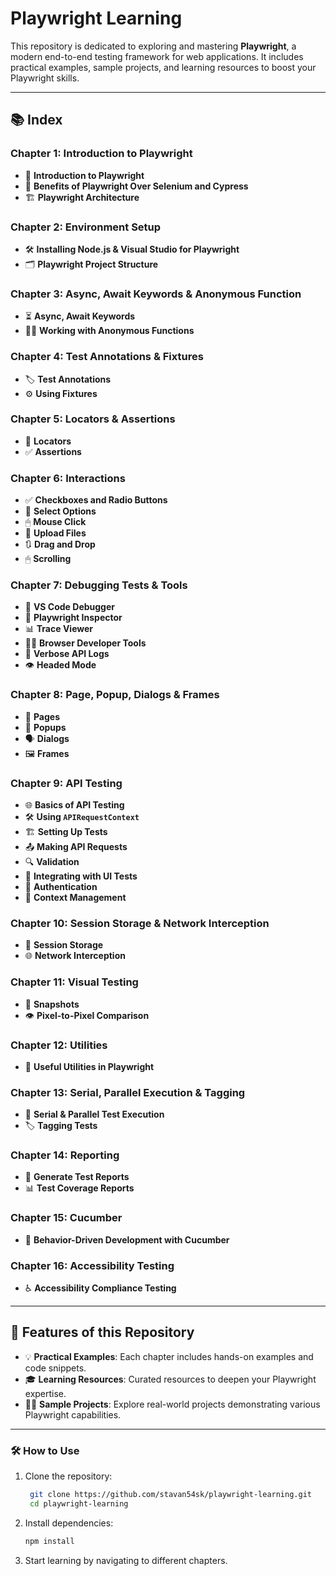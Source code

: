 # Playwright Learning

This repository is dedicated to exploring and mastering **Playwright**, a modern end-to-end testing framework for web applications. It includes practical examples, sample projects, and learning resources to boost your Playwright skills.

---

## 📚 Index

### Chapter 1: Introduction to Playwright
- 🚀 **Introduction to Playwright**
- 🔄 **Benefits of Playwright Over Selenium and Cypress**
- 🏗️ **Playwright Architecture**

### Chapter 2: Environment Setup
- 🛠 **Installing Node.js & Visual Studio for Playwright**
- 🗂 **Playwright Project Structure**

### Chapter 3: Async, Await Keywords & Anonymous Function
- ⏳ **Async, Await Keywords**
- 🕵️‍♂️ **Working with Anonymous Functions**

### Chapter 4: Test Annotations & Fixtures
- 🏷 **Test Annotations**
- ⚙️ **Using Fixtures**

### Chapter 5: Locators & Assertions
- 📍 **Locators**
- ✅ **Assertions**

### Chapter 6: Interactions
- ✅ **Checkboxes and Radio Buttons**
- 🔽 **Select Options**
- 🖱 **Mouse Click**
- 📁 **Upload Files**
- 🔃 **Drag and Drop**
- 🖱 **Scrolling**

### Chapter 7: Debugging Tests & Tools 
- 🐞 **VS Code Debugger**
- 🔎 **Playwright Inspector**
- 📊 **Trace Viewer**
- 🧑‍💻 **Browser Developer Tools**
- 📜 **Verbose API Logs**
- 👁 **Headed Mode**

### Chapter 8: Page, Popup, Dialogs & Frames
- 📄 **Pages**
- 🔔 **Popups**
- 🗣 **Dialogs**
- 🖼 **Frames**

### Chapter 9: API Testing
- 🌐 **Basics of API Testing**
- 🛠 **Using `APIRequestContext`**
- 🏗 **Setting Up Tests**
- 📤 **Making API Requests**
- 🔍 **Validation**
- 🧩 **Integrating with UI Tests**
- 🔑 **Authentication**
- 📂 **Context Management**

### Chapter 10: Session Storage & Network Interception
- 💾 **Session Storage**
- 🌐 **Network Interception**

### Chapter 11: Visual Testing
- 📸 **Snapshots**
- 👁 **Pixel-to-Pixel Comparison**

### Chapter 12: Utilities
- 🧰 **Useful Utilities in Playwright**

### Chapter 13: Serial, Parallel Execution & Tagging
- 🔀 **Serial & Parallel Test Execution**
- 🏷 **Tagging Tests**

### Chapter 14: Reporting
- 📝 **Generate Test Reports**
- 📊 **Test Coverage Reports**

### Chapter 15: Cucumber
- 🥒 **Behavior-Driven Development with Cucumber**

### Chapter 16: Accessibility Testing
- ♿ **Accessibility Compliance Testing**

---

## 🌟 Features of this Repository
- 💡 **Practical Examples**: Each chapter includes hands-on examples and code snippets.
- 🎓 **Learning Resources**: Curated resources to deepen your Playwright expertise.
- 🧑‍💻 **Sample Projects**: Explore real-world projects demonstrating various Playwright capabilities.

---

### 🛠 How to Use
1. Clone the repository:
   ```bash
    git clone https://github.com/stavan54sk/playwright-learning.git
    cd playwright-learning

2. Install dependencies:
    ```bash
    npm install

3. Start learning by navigating to different chapters.
